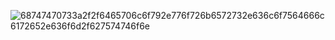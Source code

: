 ![68747470733a2f2f6465706c6f792e776f726b6572732e636c6f7564666c6172652e636f6d2f627574746f6e](https://github.com/user-attachments/assets/fc1e32d6-31f3-4118-ac2d-27a3d0f1e68d)
